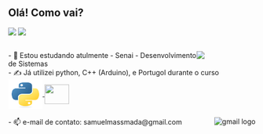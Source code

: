 ## Olá! Como vai? 
<div>
  <img src="https://github-readme-stats.vercel.app/api?username=SamuelMassaranaMadalena&show_icons=true&theme=highcontrast" >
  <img heigh="300cm" width="315cm" src="https://github-readme-stats.vercel.app/api/top-langs/?username=SamuelMassaranaMadalena&layout=donut">
</div>
  
##
  
<img align="right" heigh="100px" width="120px" src="https://github.com/SamuelMassaranaMadalena/SamuelMassaranaMadalena/blob/main/img%20e%20gifs%20usar/download%20(2).gif?raw=true">  
- 📒 Estou estudando atulmente - Senai - Desenvolvimento de Sistemas<br>
- ✍ Já utilizei python, C++ (Arduino), e Portugol durante o curso
<div>
<a href="https://github.com/SamuelMassaranaMadalena/pythonlogicadeprogrmacaomateria">
  <img align="center" alt="Rafa-Python" height="60" width="70" src="https://raw.githubusercontent.com/devicons/devicon/master/icons/python/python-original.svg">
</a>
<a href="https://github.com/SamuelMassaranaMadalena/Recriacaodobrinquedogenius">
  <img align="center" height="40" width="50" src="https://upload.wikimedia.org/wikipedia/commons/4/42/Arduino_Uno_logo.png">  
</a>
</div> 
<br>
<a align="center" href="mailto:samuel.massmada@gmail.com" target="_blank">                                                                  
  <img align="right" src="https://img.shields.io/static/v1?message=Gmail&logo=gmail&label=&color=D14836&logoColor=white&labelColor=&style=for-the-badge" height="35" alt="gmail logo"  />
</a>
- 📫 e-mail de contato: samuelmassmada@gmail.com 

##
